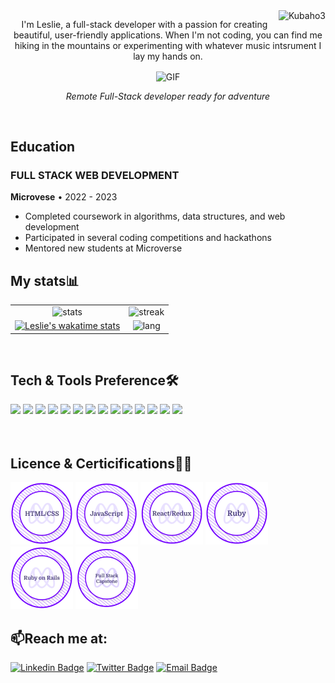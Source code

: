 <img align="right" src="https://visitor-badge.laobi.icu/badge?page_id=KUBAHO3/Kubaho3" alt="Kubaho3">    
<!-- [![Typing SVG](https://readme-typing-svg.herokuapp.com?center=true&lines=This+is+HalemoGPA;Nice+to+meet+you+%F0%9F%91%8B)](https://git.io/typing-svg)       -->

<p align="center">
  I'm Leslie, a full-stack developer with a passion for creating beautiful, user-friendly applications. When I'm not coding, you can find me hiking in the mountains or experimenting with whatever music intsrument I lay my hands on.
</p>

 <div align="center" width="50">
  <img align="center" alt="GIF" src="https://media.giphy.com/media/836HiJc7pgzy8iNXCn/giphy.gif" />
</div>
<p align="center"><em>Remote Full-Stack developer ready for adventure</em></p>

<br>

## Education

### FULL STACK WEB DEVELOPMENT

**Microvese** • 2022 - 2023

- Completed coursework in algorithms, data structures, and web development
- Participated in several coding competitions and hackathons
- Mentored new students at Microverse

<h2>My stats📊</h2>

| | |
| :---: | :---: |
| ![stats](https://github-readme-stats-eight-theta.vercel.app/api?username=Leeoasis&show_icons=true&theme=tokyonight) | ![streak](https://github-readme-streak-stats.herokuapp.com/?user=Leeoasis&theme=tokyonight) | 
| [![Leslie's wakatime stats](https://github-readme-stats.vercel.app/api/wakatime?username=edubew&theme=tokyonight)](https://github.com/anuraghazra/github-readme-stats) | ![lang](https://github-readme-stats.vercel.app/api/top-langs/?username=Leeoasis&show_icons=true&theme=tokyonight&layout=compact) |
</br>

<div align="start">
<h2>Tech & Tools Preference🛠</h2>
<img src = "https://img.shields.io/badge/-HTML5-EB6424?style=flat&logo=html5&logoColor=white" width="75">
<img src = "https://img.shields.io/badge/-CSS3-0162A7?style=flat&logo=css3&logoColor=white" width="70">
<img src="https://img.shields.io/badge/-Bootstrap-563D7C?style=flat&logo=bootstrap&logoColor=white" width="105">
<img src="https://img.shields.io/badge/-Sass-FF414D?style=flat&logo=sass&logoColor=ffffff" width="69">
<img src="https://img.shields.io/badge/-JavaScript-FEB500?style=flat&logo=javascript&logoColor=ffffff" width="106">
<img src="https://img.shields.io/badge/-React-000000?style=flat&logo=react&logoColor=blue" width="75">
<img src="https://img.shields.io/badge/Redux-593D88?style=flat&logo=redux&logoColor=white" width="85">
<img src="https://img.shields.io/badge/MySQL-00000F?style=flat&logo=mysql&logoColor=white" width="90">
<img src="https://img.shields.io/badge/PostgreSQL-316192?style=flat&logo=postgresql&logoColor=white" width="118">
<img src="https://img.shields.io/badge/-Ruby-800000?style=flat&logo=ruby&logoColor=white" width="70">
<img src="https://img.shields.io/badge/Ruby_on_Rails-CC0000?style=flat&logo=ruby-on-rails&logoColor=white" width="132">
<img src="http://img.shields.io/badge/-Git-F1502F?style=flat&logo=git&logoColor=FFFFFF" width="54">
<img src="http://img.shields.io/badge/-Github-7D3CAF?style=flat&logo=github&logoColor=FFFFFF" width="80">
<img src="http://img.shields.io/badge/-VS%20Code-007ACC?style=flat&logo=visual%20studio%20code&logoColor=white" width="95">
</div>
<br><br>

<h2>Licence & Certicifications👩‍🎓</h2>
<div>
<img src="./images/html.png" alt="html" width="100"/>
<img src="./images/javascript.png" alt="html" width="100"/>
<img src="./images/react.png" alt="html" width="100"/>
<img src="./images/ruby.png" alt="html" width="100"/>
<img src="./images/RoR.png" alt="html" width="100"/>
<img src="./images/capstone.png" alt="html" width="100"/>
</div>

 ## 📫Reach me at:<br>
[![Linkedin Badge](https://img.shields.io/badge/-Leslie%20Gudo-blue?style=flat-square&logo=Linkedin&logoColor=white&link=https://www.linkedin.com/in/leslie-gudo)](https://www.linkedin.com/in/leslie-gudo)
[![Twitter Badge](https://img.shields.io/badge/-@gudo_leslie-1ca0f1?style=flat-square&labelColor=1ca0f1&logo=twitter&logoColor=white&link=https://twitter.com/gudo_leslie)](https://twitter.com/@gudo_leslie)
[![Email Badge](https://img.shields.io/badge/Email-leeegd99%40gmail.com-red?style=flat-square&logo=gmail)](mailto:leeegd99@gmail.com)




